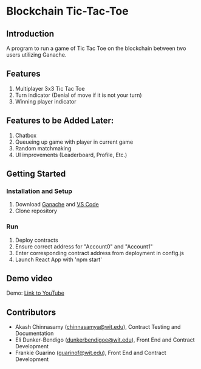 # Blockchain Tic-Tac-Toe

## Introduction

A program to run a game of Tic Tac Toe on the blockchain between two users utilizing Ganache.

## Features
1. Multiplayer 3x3 Tic Tac Toe
2. Turn indicator (Denial of move if it is not your turn)
3. Winning player indicator

## Features to be Added Later:
1. Chatbox
2. Queueing up game with player in current game
3. Random matchmaking
4. UI improvements (Leaderboard, Profile, Etc.)

## Getting Started
### Installation and Setup
1. Download [Ganache](https://trufflesuite.com/ganache/) and [VS Code](https://code.visualstudio.com)
2. Clone repository

### Run
1. Deploy contracts
2. Ensure correct address for "Account0" and "Account1"
3. Enter corresponding contract address from deployment in config.js
4. Launch React App with 'npm start'


## Demo video

Demo: [Link to YouTube](https://youtu.be/GoT_N2fp37c)

## Contributors

* Akash Chinnasamy (chinnasamya@wit.edu), Contract Testing and Documentation
* Eli Dunker-Bendigo (dunkerbendigoe@wit.edu), Front End and Contract Development
* Frankie Guarino (guarinof@wit.edu), Front End and Contract Development

